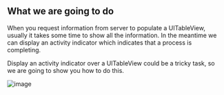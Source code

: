## What we are going to do

When you request information from server to populate a UITableView, usually it takes some time to show all the information. In the meantime we can display an activity indicator which indicates that a process is completing.

Display an activity indicator over a UITableView could be a tricky task, so we are going to show you how to do this.

![image][1]

[1]: https://github.com/angeldev/iOSDev/blob/master/activityIndicatorOverUITableView/Images/activityIndicatorOverUITableView.png "activityIndicatorOverUITableView"
